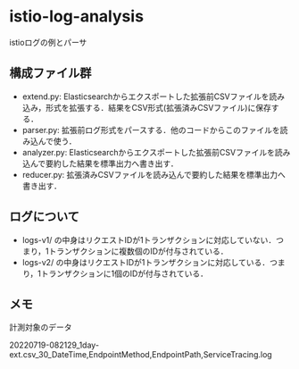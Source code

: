 # istio-log-analysis

istioログの例とパーサ

## 構成ファイル群

- extend.py: Elasticsearchからエクスポートした拡張前CSVファイルを読み込み，形式を拡張する．結果をCSV形式(拡張済みCSVファイル)に保存する．
- parser.py: 拡張前ログ形式をパースする．他のコードからこのファイルを読み込んで使う．
- analyzer.py: Elasticsearchからエクスポートした拡張前CSVファイルを読み込んで要約した結果を標準出力へ書き出す．
- reducer.py: 拡張済みCSVファイルを読み込んで要約した結果を標準出力へ書き出す．

## ログについて

- logs-v1/ の中身はリクエストIDが1トランザクションに対応していない．つまり，1トランザクションに複数個のIDが付与されている．
- logs-v2/ の中身はリクエストIDが1トランザクションに対応している．つまり，1トランザクションに1個のIDが付与されている．

## メモ

計測対象のデータ

20220719-082129_1day-ext.csv_30_DateTime,EndpointMethod,EndpointPath,ServiceTracing.log
